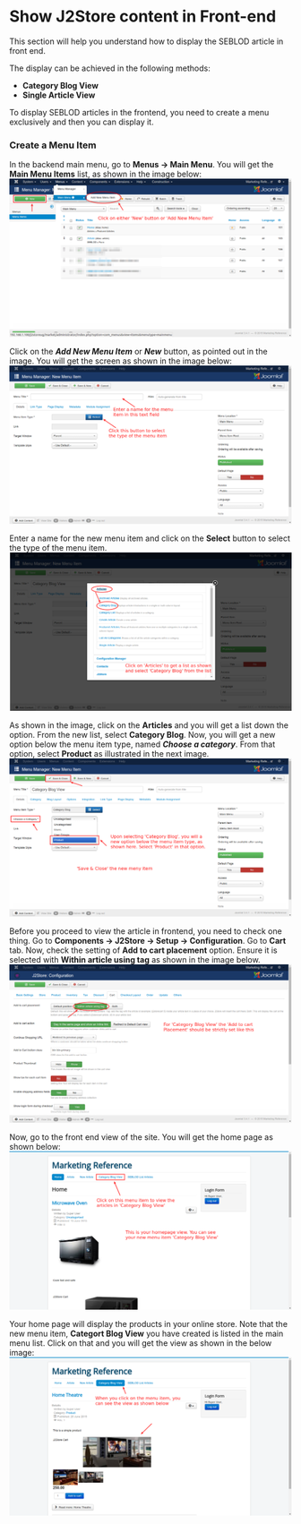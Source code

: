 # Show J2Store content in Front-end

This section will help you understand how to display the SEBLOD article in front end.

The display can be achieved in the following methods:

* **Category Blog View**
* **Single Article View**

To display SEBLOD articles in the frontend, you need to create a menu exclusively and then you can display it. 

### Create a Menu Item
In the backend main menu, go to **Menus -> Main Menu**. You will get the **Main Menu Items** list, as shown in the image below:
![](seblod-menu-items.png)

Click on the ***Add New Menu Item*** or ***New*** button, as pointed out in the image. You will get the screen as shown in the image below: 
![](seblod-create-new-menu-item-1.png)

Enter a name for the new menu item and click on the **Select** button to select the type of the menu item.
![](seblod-create-new-menu-item-2.png)

As shown in the image, click on the **Articles** and you will get a list down the option. From the new list, select **Category Blog**. Now, you will get a new option below the menu item type, named ***Choose a category***. From that option, select **Product** as illustrated in the next image.
![](seblod-create-new-menu-item-3.png)

Before you proceed to view the article in frontend, you need to check one thing. Go to **Components -> J2Store -> Setup -> Configuration**. Go to **Cart** tab. Now, check the setting of **Add to cart placement** option. Ensure it is selected with **Within article using tag** as shown in the image below.
![](seblod-cat-blog-cart-tab.png)

Now, go to the front end view of the site. You will get the home page as shown below:
![](seblod-cat-blog-view-1.png)

Your home page will display the products in your online store. Note that the new menu item, **Categort Blog View** you have created is listed in the main menu list. Click on that and you will get the view as shown in the below image:
![](seblod-cat-blog-view-2.png)














